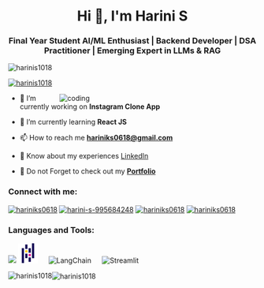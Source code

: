 <h1 align="center">Hi 👋, I'm Harini S</h1>
<h3 align="center">Final Year Student AI/ML Enthusiast | Backend Developer | DSA Practitioner | Emerging Expert in LLMs & RAG</h3>

<p align="left"> <img src="https://komarev.com/ghpvc/?username=harinis1018&label=Profile%20views&color=0e75b6&style=flat" alt="harinis1018" /> </p>

<p align="left">
  <a href="https://github.com/ryo-ma/github-profile-trophy">
    <img src="https://github-profile-trophy.vercel.app/?username=harinis1018&margin-w=20&margin-h=15&rank=-?&theme=darkhub" alt="harinis1018" />
  </a>
</p>

<img align="right" alt="coding" width="400" src="https://digitalscholar.in/wp-content/uploads/2022/06/online-learning.gif"></img>

- 🔭 I’m currently working on **Instagram Clone App**

- 🌱 I’m currently learning **React JS**

- 📫 How to reach me **hariniks0618@gmail.com**

- 📄 Know about my experiences [LinkedIn](www.linkedin.com/in/harini-s-995684248)

- 💼 Do not Forget to check out my **[Portfolio](https://harinis1018.github.io/)**

<h3 align="left">Connect with me:</h3>
<p align="left">
<a href="https://harinis1018.github.io/" target="blank"><img align="center" src="https://www.svgrepo.com/show/77167/portfolio.svg" alt="hariniks0618" height="30" width="40" /></a>
<a href="https://linkedin.com/in/harini-s-995684248" target="blank"><img align="center" src="https://raw.githubusercontent.com/rahuldkjain/github-profile-readme-generator/master/src/images/icons/Social/linked-in-alt.svg" alt="harini-s-995684248" height="30" width="40" /></a>
<a href="https://www.leetcode.com/hariniks0618" target="blank"><img align="center" src="https://raw.githubusercontent.com/rahuldkjain/github-profile-readme-generator/master/src/images/icons/Social/leet-code.svg" alt="hariniks0618" height="30" width="40" /></a>
<a href="mailto:hariniks0618@gmail.com" target="blank"><img align="center" src="https://static.vecteezy.com/system/resources/previews/015/123/652/original/email-icon-isolated-png.png" alt="hariniks0618" height="30" width="40" /></a>
</p>

<h3 align="left">Languages and Tools:</h3>
<p align="left">
  <img src="https://skillicons.dev/icons?i=python,css,html,git,nodejs,express,flask,php,mysql,postgresql" />
  <img src="https://raw.githubusercontent.com/devicons/devicon/2ae2a900d2f041da66e950e4d48052658d850630/icons/pandas/pandas-original.svg" alt="pandas" width="40" height="40"/> &emsp;
  <img src="https://registry.npmmirror.com/@lobehub/icons-static-png/latest/files/dark/langchain-color.png" alt="LangChain" width="40" height="40"/> &emsp;
  <img src="https://www.jrieke.com/assets/images/streamlit.png" alt="Streamlit" width="40" height="40"/>
</p>

<p><img align="left" height= "150" src="https://github-readme-stats.vercel.app/api/top-langs?username=harinis1018&show_icons=true&locale=en&layout=compact" alt="harinis1018" /></p>

<p><img align="center" height= "150" src="https://github-readme-streak-stats.herokuapp.com/?user=harinis1018&" alt="harinis1018" /></p>

